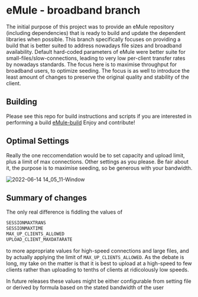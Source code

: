 # eMule - broadband branch
The initial purpose of this project was to provide an eMule repository (including dependencies) that is ready to build and update the dependent libraries when possible. This branch specifically focuses on providing a build that is better suited to address nowadays file sizes and broadband availability. Default hard-coded parameters of eMule were better suite for small-files/slow-connections, leading to very low per-client transfer rates by nowadays standards.
The focus here is to maximise throughput for broadband users, to optimize seeding.
The focus is as well to introduce the least amount of changes to preserve the original quality and stability of the client.

## Building
Please see this repo for build instructions and scripts if you are interested in performing a build [eMule-build](https://github.com/itlezy/eMule-build)
Enjoy and contribute!

## Optimal Settings
Really the one reccomendation would be to set capacity and upload limit, plus a limit of max connections. Other settings as you please.
Be fair about it, the purpose is to maximise seeding, so be generous with your bandwidth.

![2022-06-14 14_05_11-Window](https://user-images.githubusercontent.com/24484050/173573013-6a76d50f-f168-4a81-83c7-888ee3de6b6a.png)

## Summary of changes
The only real difference is fiddling the values of

```c
SESSIONMAXTRANS
SESSIONMAXTIME
MAX_UP_CLIENTS_ALLOWED
UPLOAD_CLIENT_MAXDATARATE
```

to more appropriate values for high-speed connections and large files, and by actually applying the limit of `MAX_UP_CLIENTS_ALLOWED`. As the debate is long, my take on the matter is that it is best to upload at a high-speed to few clients rather than uploading to tenths of clients at ridicolously low speeds.

In future releases these values might be either configurable from setting file or derived by formula based on the stated bandwidth of the user
